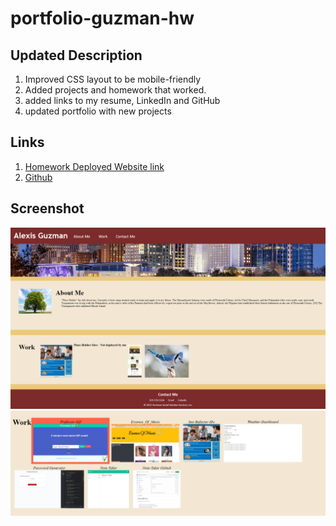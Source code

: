 # portfolio-guzman-hw

## Updated Description
1. Improved CSS layout to be mobile-friendly 
2. Added projects and homework that worked.
3. added links to my resume, LinkedIn and GitHub
4. updated portfolio with new projects

## Links
1. [Homework Deployed Website link](https://liladobe.github.io/portfolio-guzman-hw/)
2. [Github](https://github.com/LilAdobe/portfolio-guzman-hw.git)

## Screenshot

<img src="assets/images/portfolio-site.png">
<img src="assets/images/updatep.PNG">

